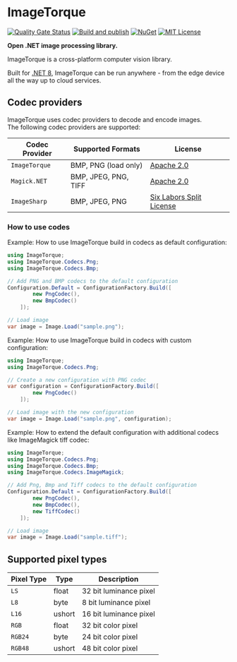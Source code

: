# ImageTorque

[![Quality Gate Status](https://sonarcloud.io/api/project_badges/measure?project=Source-Alchemists_ImageTorque&metric=alert_status)](https://sonarcloud.io/summary/new_code?id=Source-Alchemists_ImageTorque)
[![Build and publish](https://github.com/Source-Alchemists/ImageTorque/actions/workflows/build-and-publish.yml/badge.svg)](https://github.com/Source-Alchemists/ImageTorque/actions)
[![NuGet](https://img.shields.io/nuget/v/ImageTorque.svg)](https://www.nuget.org/packages/ImageTorque/)
[![MIT License](https://img.shields.io/badge/License-Apache_2.0-blue)](https://github.com/Source-Alchemists/ImageTorque/blob/main/LICENSE)

**Open .NET image processing library.**

ImageTorque is a cross-platform computer vision library.

Built for [.NET 8](https://dotnet.microsoft.com/en-us/download/dotnet/8.0), ImageTorque can be run anywhere - from the edge device all the way up to cloud services.

## Codec providers

ImageTorque uses codec providers to decode and encode images. <br/>
The following codec providers are supported:

| Codec Provider | Supported Formats    | License |
|----------------|----------------------|---------|
| `ImageTorque`  | BMP, PNG (load only) | [Apache 2.0](../../LICENSE) |
| `Magick.NET`   | BMP, JPEG, PNG, TIFF | [Apache 2.0](https://github.com/dlemstra/Magick.NET/blob/main/License.txt) |
| `ImageSharp`   | BMP, JPEG, PNG       | [Six Labors Split License](https://github.com/SixLabors/ImageSharp/blob/main/LICENSE) |

### How to use codes

Example: How to use ImageTorque build in codecs as default configuration:

```csharp
using ImageTorque;
using ImageTorque.Codecs.Png;
using ImageTorque.Codecs.Bmp;

// Add PNG and BMP codecs to the default configuration
Configuration.Default = ConfigurationFactory.Build([
        new PngCodec(),
        new BmpCodec()
    ]);

// Load image
var image = Image.Load("sample.png");
```

Example: How to use ImageTorque build in codecs with custom configuration:

```csharp
using ImageTorque;
using ImageTorque.Codecs.Png;

// Create a new configuration with PNG codec
var configuration = ConfigurationFactory.Build([
        new PngCodec()
    ]);

// Load image with the new configuration
var image = Image.Load("sample.png", configuration);
```

Example: How to extend the default configuration with additional codecs like ImageMagick tiff codec:

```csharp
using ImageTorque;
using ImageTorque.Codecs.Png;
using ImageTorque.Codecs.Bmp;
using ImageTorque.Codecs.ImageMagick;

// Add Png, Bmp and Tiff codecs to the default configuration
Configuration.Default = ConfigurationFactory.Build([
        new PngCodec(),
        new BmpCodec(),
        new TiffCodec()
    ]);

// Load image
var image = Image.Load("sample.tiff");
```

## Supported pixel types

| Pixel Type | Type   | Description            |
|------------|--------|------------------------|
| `LS`       | float  | 32 bit luminance pixel |
| `L8`       | byte   | 8 bit luminance pixel  |
| `L16`      | ushort | 16 bit luminance pixel |
| `RGB`      | float  | 32 bit color pixel     |
| `RGB24`    | byte   | 24 bit color pixel     |
| `RGB48`    | ushort | 48 bit color pixel     |
